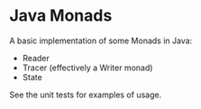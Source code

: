 # Java Monads

A basic implementation of some Monads in Java:

- Reader
- Tracer (effectively a Writer monad)
- State

See the unit tests for examples of usage.

